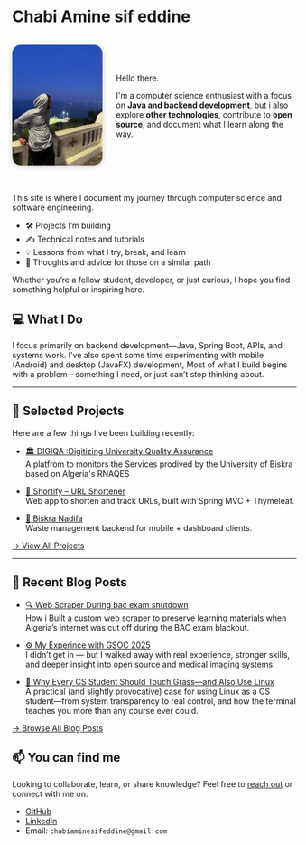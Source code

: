 # Chabi Amine sif eddine

<div style="display: flex; align-items: center; gap: 1.5rem; margin-bottom: 2rem; flex-wrap: wrap;">

<img src="assets/images/profile2.jpg" alt="Profile Picture"
       style="width: 160px; border-radius: 15px; box-shadow: 0 2px 10px rgba(0,0,0,0.2);">

  <div style="flex: 1; min-width: 250px;">


<p>Hello there.</p>

<p>
I'm a computer science enthusiast with a focus on <strong>Java and backend development</strong>, but i also explore <strong>other technologies</strong>, contribute to <strong>open source</strong>, and document what I learn along the way.
</p>



  </div>

 </div>

This site is where I document my journey through computer science and software engineering.

- 🛠️ Projects I’m building
- ✍️ Technical notes and tutorials
- 💡 Lessons from what I try, break, and learn
- 🎯 Thoughts and advice for those on a similar path


Whether you’re a fellow student, developer, or just curious, I hope you find something helpful or inspiring here.

## 💻 What I Do

I focus primarily on backend development—Java, Spring Boot, APIs, and systems work. I’ve also spent some time experimenting with mobile (Android) and desktop (JavaFX) development, Most of what I build begins with a problem—something I need, or just can’t stop thinking about.

---

## 🔧 Selected Projects

Here are a few things I’ve been building recently:

- [🏛️  DIGIQA :Digitizing University Quality Assurance](projects/digiqa.md)  
  A platfrom to monitors the Services prodived by the University of Biskra based on Algeria's RNAQES

- [🔗 Shortify – URL Shortener](projects/url-shortner.md)  
  Web app to shorten and track URLs, built with Spring MVC + Thymeleaf.

- [🚮 Biskra Nadifa](projects/biskra-nadifa-1.md)  
  Waste management backend for mobile + dashboard clients.

[→ View All Projects](projects/index.md)

---
## 📝 Recent Blog Posts

- [🔍 Web Scraper During bac exam shutdown](blog/bac-web-scraper.md)  
How i Built a custom web scraper to preserve learning materials when Algeria’s internet was cut off during the BAC exam blackout.

- [⚙️ My Experince with GSOC 2025](blog/spring-async-file-upload.md)  
I didn’t get in — but I walked away with real experience, stronger skills, and deeper insight into open source and medical imaging systems.

- [🐧 Why Every CS Student Should Touch Grass—and Also Use Linux](blog/why-linux.md.md)  
  A practical (and slightly provocative) case for using Linux as a CS student—from system transparency to real control, and how the terminal teaches you more than any course ever could.

[→ Browse All Blog Posts](blog/index.md)




## 📫 You can find me 

Looking to collaborate, learn, or share knowledge? Feel free to [reach out]() or connect with me on:

- [GitHub](https://github.com/Amine2000s)
- [LinkedIn](https://www.linkedin.com/in/amine-chabi-a90b7822a/)
- Email: `chabiaminesifeddine@gmail.com`
